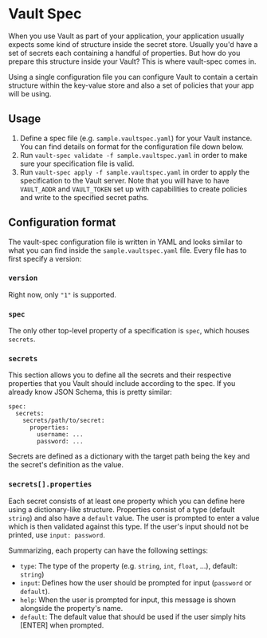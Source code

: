 # Vault Spec

When you use Vault as part of your application, your application usually
expects some kind of structure inside the secret store. Usually you'd have a
set of secrets each containing a handful of properties. But how do you prepare
this structure inside your Vault? This is where vault-spec comes in.

Using a single configuration file you can configure Vault to contain a certain
structure within the key-value store and also a set of policies that your app
will be using.

## Usage

1. Define a spec file (e.g. `sample.vaultspec.yaml`) for your Vault instance.
   You can find details on format for the configuration file down below.
2. Run `vault-spec validate -f sample.vaultspec.yaml` in order to make sure
   your specification file is valid.
3. Run `vault-spec apply -f sample.vaultspec.yaml` in order to apply the
   specification to the Vault server. Note that you will have to have
   `VAULT_ADDR` and `VAULT_TOKEN` set up with capabilities to create policies
   and write to the specified secret paths.


## Configuration format

The vault-spec configuration file is written in YAML and looks similar to what
you can find inside the `sample.vaultspec.yaml` file. Every file has to first
specify a version:

### `version`

Right now, only `"1"` is supported.

### `spec`

The only other top-level property of a specification is `spec`, which houses
`secrets`.

### `secrets`

This section allows you to define all the secrets and their respective
properties that you Vault should include according to the spec. If you already
know JSON Schema, this is pretty similar:

```
spec:
  secrets:
    secrets/path/to/secret:
      properties:
        username: ...
        password: ...
```

Secrets are defined as a dictionary with the target path being the key and the
secret's definition as the value.

### `secrets[].properties`

Each secret consists of at least one property which you can define here using a
dictionary-like structure. Properties consist of a type (default `string`) and
also have a `default` value. The user is prompted to enter a value which is
then validated against this type. If the user's input should not be printed,
use `input: password`.

Summarizing, each property can have the following settings:

* `type`: The type of the property (e.g. `string`, `int`, `float`, ...),
  default: `string`)
* `input`: Defines how the user should be prompted for input (`password` or
  `default`).
* `help`: When the user is prompted for input, this message is shown alongside
  the property's name.
* `default`: The default value that should be used if the user simply hits
  [ENTER] when prompted.
